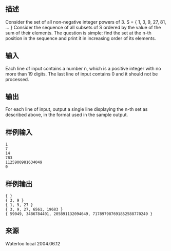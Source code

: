 ## 描述


Consider the set of all non-negative integer powers of 3. S = { 1, 3, 9, 27, 81, ... } Consider the sequence of all subsets of S ordered by the value of the sum of their elements. The question is simple: find the set at the n-th position in the sequence and print it in increasing order of its elements. 

## 输入


Each line of input contains a number n, which is a positive integer with no more than 19 digits. The last line of input contains 0 and it should not be processed. 

## 输出


For each line of input, output a single line displaying the n-th set as described above, in the format used in the sample output. 

## 样例输入


```
1
7
14
783
1125900981634049
0

```


## 样例输出


```
{ }
{ 3, 9 }
{ 1, 9, 27 }
{ 3, 9, 27, 6561, 19683 }
{ 59049, 3486784401, 205891132094649, 717897987691852588770249 }

```


## 来源


Waterloo local 2004.06.12

